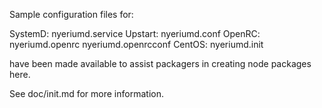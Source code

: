 Sample configuration files for:

SystemD: nyeriumd.service
Upstart: nyeriumd.conf
OpenRC:  nyeriumd.openrc
         nyeriumd.openrcconf
CentOS:  nyeriumd.init

have been made available to assist packagers in creating node packages here.

See doc/init.md for more information.
